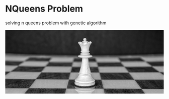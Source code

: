 # NQueens Problem
solving n queens problem with genetic algorithm

<p align="center">
  <img src="/images/queen.png"/>
</p>

